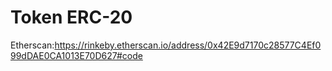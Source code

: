 # Token ERC-20 <br>
Etherscan:https://rinkeby.etherscan.io/address/0x42E9d7170c28577C4Ef099dDAE0CA1013E70D627#code
